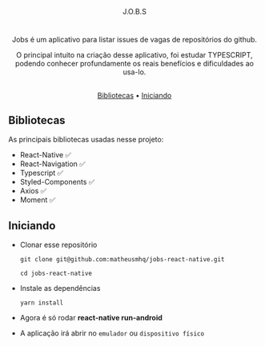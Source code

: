 <p align="center">
    J.O.B.S
</p>

#

<p align="center">
    Jobs é um aplicativo para listar issues de vagas de repositórios do github.
</p>

<p align="center">
    O principal intuito na criação desse aplicativo, foi estudar TYPESCRIPT, podendo conhecer profundamente os reais benefícios e dificuldades ao usa-lo.
</p>

##

<p align="center">
    <a href="#bibliotecas">Bibliotecas</a> •
    <a href="#iniciando">Iniciando</a>
</p>

## Bibliotecas

As principais bibliotecas usadas nesse projeto:

- React-Native :white_check_mark:
- React-Navigation :white_check_mark:
- Typescript :white_check_mark:
- Styled-Components :white_check_mark:
- Axios :white_check_mark:
- Moment :white_check_mark:

## Iniciando

- Clonar esse repositório

  ```
  git clone git@github.com:matheusmhq/jobs-react-native.git

  cd jobs-react-native
  ```

- Instale as dependências

  ```
  yarn install
  ```

- Agora é só rodar **react-native run-android**

- A aplicação irá abrir no `emulador` ou `dispositivo físico`

